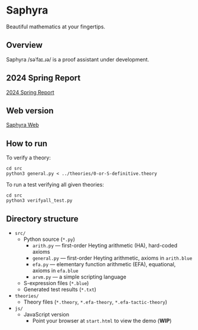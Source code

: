 Saphyra
=======

Beautiful mathematics at your fingertips.

Overview
---

Saphyra /səˈfaɪ.ɹə/ is a proof assistant under development.

2024 Spring Report
---

[2024 Spring Report](./docs/2024-spring.md)

Web version
---

[Saphyra Web](https://mage-of-the-east.com/saphyra/js/start.html)

How to run
---

To verify a theory:

```
cd src
python3 general.py < ../theories/0-or-S-definitive.theory
```

To run a test verifying all given theories:

```
cd src
python3 verifyall_test.py
```

Directory structure
---

* `src/`
    - Python source (`*.py`)
        * `arith.py` — first-order Heyting arithmetic (HA), hard-coded axioms
        * `general.py` — first-order Heyting arithmetic, axioms in `arith.blue`
        * `efa.py` — elementary function arithmetic (EFA), equational, axioms in `efa.blue`
        * `arvm.py` — a simple scripting language
    - S-expression files (`*.blue`)
    - Generated test results (`*.txt`)
* `theories/`
    - Theory files (`*.theory`, `*.efa-theory`, `*.efa-tactic-theory`)
* `js/`
    - JavaScript version
        * Point your browser at `start.html` to view the demo (__WIP__)
